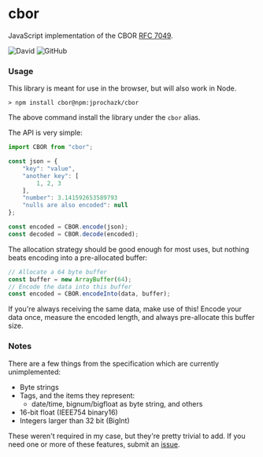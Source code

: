 # cbor

JavaScript implementation of the CBOR [RFC 7049](https://tools.ietf.org/html/rfc7049).

![David](https://img.shields.io/david/dev/jprochazk/cbor)
![GitHub](https://img.shields.io/github/license/jprochazk/cbor)

### Usage

This library is meant for use in the browser, but will also work in Node.

```
> npm install cbor@npm:jprochazk/cbor
```

The above command install the library under the `cbor` alias.

The API is very simple:

```js
import CBOR from "cbor";

const json = {
    "key": "value",
    "another key": [
        1, 2, 3
    ],
    "number": 3.141592653589793
    "nulls are also encoded": null
};

const encoded = CBOR.encode(json);
const decoded = CBOR.decode(encoded);
```

The allocation strategy should be good enough for most uses, 
but nothing beats encoding into a pre-allocated buffer:
```js
// Allocate a 64 byte buffer
const buffer = new ArrayBuffer(64);
// Encode the data into this buffer
const encoded = CBOR.encodeInto(data, buffer);
```
If you're always receiving the same data, make use of this!
Encode your data once, measure the encoded length, and always
pre-allocate this buffer size.

### Notes

There are a few things from the specification which are currently unimplemented:

-   Byte strings
-   Tags, and the items they represent:
    -   date/time, bignum/bigfloat as byte string, and others
-   16-bit float (IEEE754 binary16)
-   Integers larger than 32 bit (BigInt)

These weren't required in my case, but they're pretty trivial to add. If you need one or more of these features, submit an [issue](https://github.com/jprochazk/cbor/issues).
